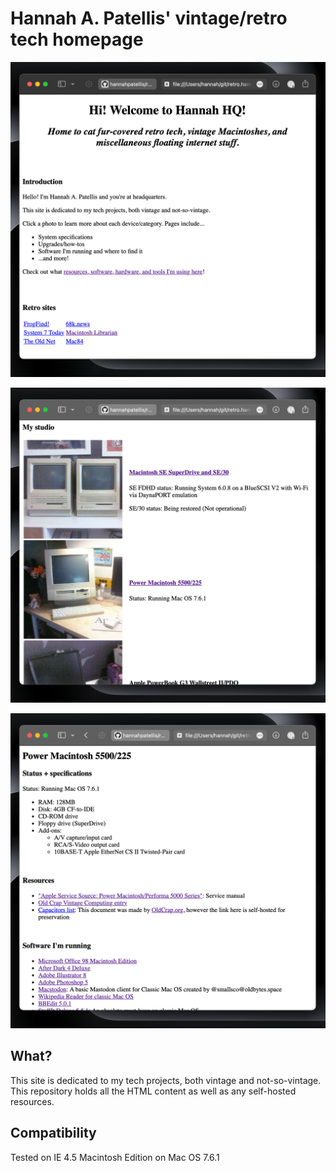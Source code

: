 # Hannah A. Patellis' vintage/retro tech homepage

![Screenshot of the Hannah A. Patellis retro tech homepage running in Safari](/docs/home.png)

![Screenshot of the Hannah A. Patellis retro tech site showing the "My Studio" section running in Safari](/docs/studio.png)

![Screenshot of the Hannah A. Patellis retro tech site showing a page for the "Power Macintosh 5500/225" running in Safari](/docs/page.png)

## What?
This site is dedicated to my tech projects, both vintage and not-so-vintage. This repository holds all the HTML content as well as any self-hosted resources.

## Compatibility 
Tested on IE 4.5 Macintosh Edition on Mac OS 7.6.1

